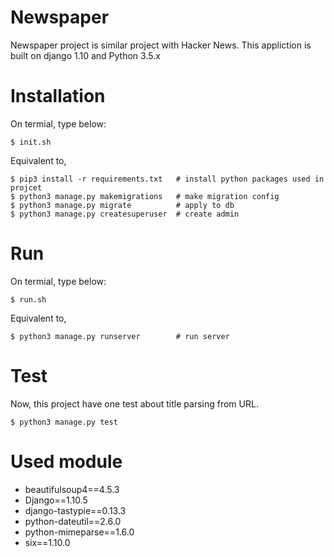 # Newspaper
Newspaper project is similar project with Hacker News. This appliction is built on django 1.10 and Python 3.5.x

# Installation
On termial, type below:

```
$ init.sh
```
Equivalent to,

```
$ pip3 install -r requirements.txt	 # install python packages used in projcet
$ python3 manage.py makemigrations   # make migration config
$ python3 manage.py migrate          # apply to db
$ python3 manage.py createsuperuser  # create admin
```

# Run
On termial, type below:
```
$ run.sh
```
Equivalent to,

```
$ python3 manage.py runserver        # run server
```

# Test
Now, this project have one test about title parsing from URL.
```
$ python3 manage.py test
```

# Used module
* beautifulsoup4==4.5.3
* Django==1.10.5
* django-tastypie==0.13.3
* python-dateutil==2.6.0
* python-mimeparse==1.6.0
* six==1.10.0

